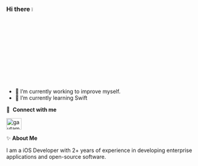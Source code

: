 ### Hi there <a href="https://www.gautamkrishnar.com/"><img src="https://media.giphy.com/media/hvRJCLFzcasrR4ia7z/giphy.gif" width="5%"></a>

- 🔭 I’m currently working to improve myself. 
- 🌱 I’m currently learning Swift

🔗 &nbsp;**Connect with me**
<p align="left">
<a href="https://www.linkedin.com/in/memduh-celil-aydın-444b64216/" target="blank"><img align="center" src="https://raw.githubusercontent.com/rahuldkjain/github-profile-readme-generator/master/src/images/icons/Social/linked-in-alt.svg" alt="gautamkrishnar" height="30" width="40" /></a>

✨&nbsp;**About Me**
 <p align="left">
I am a iOS Developer with 2+ years of experience in developing enterprise applications and open-source software.
